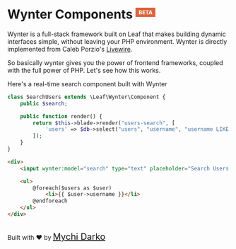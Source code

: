 <!-- markdownlint-disable no-inline-html -->
# Wynter Components <sup><span style="background: rgb(221, 100, 60); color: white; padding: 3px 7px; font-size: 12px;">BETA</span></sup>

Wynter is a full-stack framework built on Leaf that makes building dynamic interfaces simple, without leaving your PHP environment. Wynter is directly implemented from Caleb Porzio's [Livewire](https://laravel-livewire.com).

So basically wynter gives you the power of frontend frameworks, coupled with the full power of PHP. Let's see how this works.

Here's a real-time search component built with Wynter

```php
class SearchUsers extends \Leaf\Wynter\Component {
	public $search;

	public function render() {
		return $this->blade->render("users-search", [
			'users' => $db->select("users", "username", "username LIKE ".$this->search."%")
		]);
	}
}
```
```html
<div>
	<input wynter:model="search" type="text" placeholder="Search Users...">

	<ul>
		@foreach($users as $user)
			<li>{{ $user->username }}</li>
		@endforeach
	</ul>
</div>
```

<br>
Built with ❤ by <a href="https://mychi.netlify.app" style="font-size: 20px; color: #111;" target="_blank">Mychi Darko</a>
